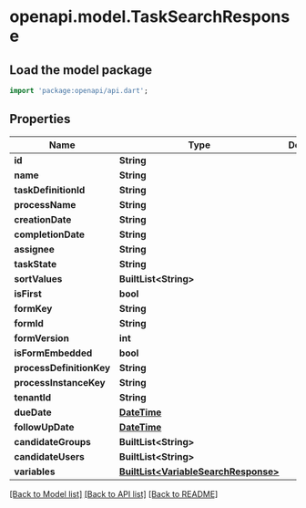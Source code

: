 # openapi.model.TaskSearchResponse

## Load the model package
```dart
import 'package:openapi/api.dart';
```

## Properties
Name | Type | Description | Notes
------------ | ------------- | ------------- | -------------
**id** | **String** |  | [optional] 
**name** | **String** |  | [optional] 
**taskDefinitionId** | **String** |  | [optional] 
**processName** | **String** |  | [optional] 
**creationDate** | **String** |  | [optional] 
**completionDate** | **String** |  | [optional] 
**assignee** | **String** |  | [optional] 
**taskState** | **String** |  | [optional] 
**sortValues** | **BuiltList&lt;String&gt;** |  | [optional] 
**isFirst** | **bool** |  | [optional] 
**formKey** | **String** |  | [optional] 
**formId** | **String** |  | [optional] 
**formVersion** | **int** |  | [optional] 
**isFormEmbedded** | **bool** |  | [optional] 
**processDefinitionKey** | **String** |  | [optional] 
**processInstanceKey** | **String** |  | [optional] 
**tenantId** | **String** |  | [optional] 
**dueDate** | [**DateTime**](DateTime.md) |  | [optional] 
**followUpDate** | [**DateTime**](DateTime.md) |  | [optional] 
**candidateGroups** | **BuiltList&lt;String&gt;** |  | [optional] 
**candidateUsers** | **BuiltList&lt;String&gt;** |  | [optional] 
**variables** | [**BuiltList&lt;VariableSearchResponse&gt;**](VariableSearchResponse.md) |  | [optional] 

[[Back to Model list]](../README.md#documentation-for-models) [[Back to API list]](../README.md#documentation-for-api-endpoints) [[Back to README]](../README.md)



